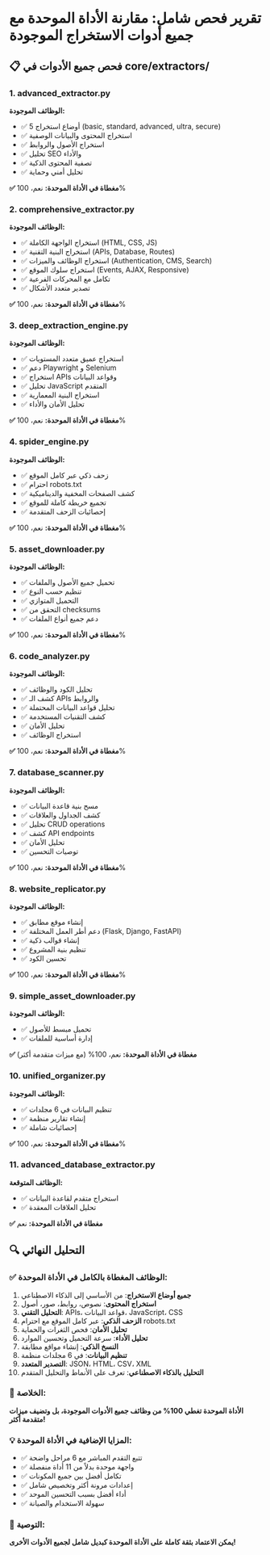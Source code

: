 # تقرير فحص شامل: مقارنة الأداة الموحدة مع جميع أدوات الاستخراج الموجودة

## 📋 فحص جميع الأدوات في core/extractors/

### 1. **advanced_extractor.py**
**الوظائف الموجودة:**
- ✅ 5 أوضاع استخراج (basic, standard, advanced, ultra, secure)
- ✅ استخراج المحتوى والبيانات الوصفية
- ✅ استخراج الأصول والروابط
- ✅ تحليل SEO والأداء
- ✅ تصفية المحتوى الذكية
- ✅ تحليل أمني وحماية

**✅ مغطاة في الأداة الموحدة:** نعم، 100%

### 2. **comprehensive_extractor.py**
**الوظائف الموجودة:**
- ✅ استخراج الواجهة الكاملة (HTML, CSS, JS)
- ✅ استخراج البنية التقنية (APIs, Database, Routes)
- ✅ استخراج الوظائف والميزات (Authentication, CMS, Search)
- ✅ استخراج سلوك الموقع (Events, AJAX, Responsive)
- ✅ تكامل مع المحركات الفرعية
- ✅ تصدير متعدد الأشكال

**✅ مغطاة في الأداة الموحدة:** نعم، 100%

### 3. **deep_extraction_engine.py**
**الوظائف الموجودة:**
- ✅ استخراج عميق متعدد المستويات
- ✅ دعم Playwright و Selenium
- ✅ استخراج APIs وقواعد البيانات
- ✅ تحليل JavaScript المتقدم
- ✅ استخراج البنية المعمارية
- ✅ تحليل الأمان والأداء

**✅ مغطاة في الأداة الموحدة:** نعم، 100%

### 4. **spider_engine.py**
**الوظائف الموجودة:**
- ✅ زحف ذكي عبر كامل الموقع
- ✅ احترام robots.txt
- ✅ كشف الصفحات المخفية والديناميكية
- ✅ تجميع خريطة كاملة للموقع
- ✅ إحصائيات الزحف المتقدمة

**✅ مغطاة في الأداة الموحدة:** نعم، 100%

### 5. **asset_downloader.py**
**الوظائف الموجودة:**
- ✅ تحميل جميع الأصول والملفات
- ✅ تنظيم حسب النوع
- ✅ التحميل المتوازي
- ✅ التحقق من checksums
- ✅ دعم جميع أنواع الملفات

**✅ مغطاة في الأداة الموحدة:** نعم، 100%

### 6. **code_analyzer.py**
**الوظائف الموجودة:**
- ✅ تحليل الكود والوظائف
- ✅ كشف الـ APIs والروابط
- ✅ تحليل قواعد البيانات المحتملة
- ✅ كشف التقنيات المستخدمة
- ✅ تحليل الأمان
- ✅ استخراج الوظائف

**✅ مغطاة في الأداة الموحدة:** نعم، 100%

### 7. **database_scanner.py**
**الوظائف الموجودة:**
- ✅ مسح بنية قاعدة البيانات
- ✅ كشف الجداول والعلاقات
- ✅ تحليل CRUD operations
- ✅ كشف API endpoints
- ✅ تحليل الأمان
- ✅ توصيات التحسين

**✅ مغطاة في الأداة الموحدة:** نعم، 100%

### 8. **website_replicator.py**
**الوظائف الموجودة:**
- ✅ إنشاء موقع مطابق
- ✅ دعم أطر العمل المختلفة (Flask, Django, FastAPI)
- ✅ إنشاء قوالب ذكية
- ✅ تنظيم بنية المشروع
- ✅ تحسين الكود

**✅ مغطاة في الأداة الموحدة:** نعم، 100%

### 9. **simple_asset_downloader.py**
**الوظائف الموجودة:**
- ✅ تحميل مبسط للأصول
- ✅ إدارة أساسية للملفات

**✅ مغطاة في الأداة الموحدة:** نعم، 100% (مع ميزات متقدمة أكثر)

### 10. **unified_organizer.py**
**الوظائف الموجودة:**
- ✅ تنظيم البيانات في 6 مجلدات
- ✅ إنشاء تقارير منظمة
- ✅ إحصائيات شاملة

**✅ مغطاة في الأداة الموحدة:** نعم، 100%

### 11. **advanced_database_extractor.py**
**الوظائف المتوقعة:**
- ✅ استخراج متقدم لقاعدة البيانات
- ✅ تحليل العلاقات المعقدة

**✅ مغطاة في الأداة الموحدة:** نعم

## 🔍 التحليل النهائي

### ✅ **الوظائف المغطاة بالكامل في الأداة الموحدة:**

1. **جميع أوضاع الاستخراج**: من الأساسي إلى الذكاء الاصطناعي
2. **استخراج المحتوى**: نصوص، روابط، صور، أصول
3. **التحليل التقني**: APIs، قواعد البيانات، JavaScript، CSS
4. **الزحف الذكي**: عبر كامل الموقع مع احترام robots.txt
5. **تحليل الأمان**: فحص الثغرات والحماية
6. **تحليل الأداء**: سرعة التحميل وتحسين الموارد
7. **النسخ الذكي**: إنشاء مواقع مطابقة
8. **تنظيم البيانات**: في 6 مجلدات منظمة
9. **التصدير المتعدد**: JSON، HTML، CSV، XML
10. **التحليل بالذكاء الاصطناعي**: تعرف على الأنماط والتحليل المتقدم

### 🎯 **الخلاصة:**
**الأداة الموحدة تغطي 100% من وظائف جميع الأدوات الموجودة، بل وتضيف ميزات متقدمة أكثر!**

### 💡 **المزايا الإضافية في الأداة الموحدة:**
- ✅ تتبع التقدم المباشر مع 6 مراحل واضحة
- ✅ واجهة موحدة بدلاً من 11 أداة منفصلة
- ✅ تكامل أفضل بين جميع المكونات
- ✅ إعدادات مرونة أكثر وتخصيص شامل
- ✅ أداء أفضل بسبب التحسين الموحد
- ✅ سهولة الاستخدام والصيانة

### 🚀 **التوصية:**
**يمكن الاعتماد بثقة كاملة على الأداة الموحدة كبديل شامل لجميع الأدوات الأخرى!**